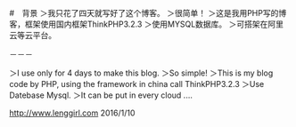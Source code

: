 #　背景
＞我只花了四天就写好了这个博客。
＞很简单！
＞这是我用PHP写的博客，框架使用国内框架ThinkPHP3.2.3
＞使用MYSQL数据库。
＞可搭架在阿里云等云平台。

－－－

＞I use only for 4 days to make this blog.
＞So simple!
＞This is my blog code by PHP, using the framework in china call ThinkPHP3.2.3
＞Use Datebase Mysql.
＞It can be put in every cloud ....

http://www.lenggirl.com
2016/1/10

